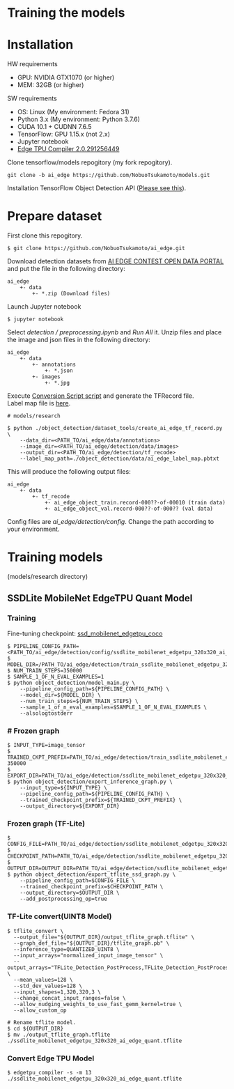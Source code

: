 # Training the models

# Installation
HW requirements
- GPU: NVIDIA GTX1070 (or higher)
- MEM: 32GB (or higher)

SW requirements
- OS: Linux (My environment: Fedora 31)
- Python 3.x (My environment: Python 3.7.6)
- CUDA 10.1 + CUDNN 7.6.5
- TensorFlow: GPU 1.15.x (not 2.x)
- Jupyter notebook
- [Edge TPU Compiler 2.0.291256449](https://coral.ai/docs/edgetpu/compiler/)

Clone tensorflow/models repogitory (my fork repogitory).
```
git clone -b ai_edge https://github.com/NobuoTsukamoto/models.git
```
Installation TensorFlow Object Detection API ([Please see this](https://github.com/NobuoTsukamoto/models/blob/ai_edge/research/object_detection/g3doc/installation.md)).

# Prepare dataset
First clone this repogitory.
```
$ git clone https://github.com/NobuoTsukamoto/ai_edge.git
```
Download detection datasets from [AI EDGE CONTEST OPEN DATA PORTAL](https://signate.jp/dlp/ai-edge-contest-data) and put the file in the following directory:
```
ai_edge
    +- data
        +- *.zip (Download files)
```
Launch Jupyter notebook
```
$ jupyter notebook
```
Select *detection / preprocessing.ipynb* and *Run All* it. Unzip files and place the image and json files in the following directory:
```
ai_edge
    +- data
        +- annotations
            +- *.json
        +- images
            +- *.jpg
```
Execute [Conversion Script script](https://github.com/NobuoTsukamoto/models/blob/ai_edge/research/object_detection/dataset_tools/create_ai_edge_tf_record.py) and generate the TFRecord file.<br>
Label map file is [here](https://github.com/NobuoTsukamoto/models/blob/ai_edge/research/object_detection/data/ai_edge_label_map.pbtxt).
```
# models/research 

$ python ./object_detection/dataset_tools/create_ai_edge_tf_record.py \
    --data_dir=<PATH_TO/ai_edge/data/annotations>
    --image_dir=<PATH_TO/ai_edge/detection/data/images>
    --output_dir=<PATH_TO/ai_edge/detection/tf_recode>
    --label_map_path=./object_detection/data/ai_edge_label_map.pbtxt
```
This will produce the following output files:
```
ai_edge
    +- data
        +- tf_recode
            +- ai_edge_object_train.record-000??-of-00010 (train data)
            +- ai_edge_object_val.record-000??-of-000?? (val data)

```
Config files are *ai_edge/detection/config*. Change the path according to your environment.

# Training models
(models/research directory)
## SSDLite MobileNet EdgeTPU Quant Model
### Training
Fine-tuning checkpoint: [ssd_mobilenet_edgetpu_coco](https://storage.cloud.google.com/mobilenet_edgetpu/checkpoints/ssdlite_mobilenet_edgetpu_coco_quant.tar.gz)
```
$ PIPELINE_CONFIG_PATH=<PATH_TO/ai_edge/detection/config/ssdlite_mobilenet_edgetpu_320x320_ai_edge_quant.config>
$ MODEL_DIR=/PATH_TO/ai_edge/detection/train_ssdlite_mobilenet_edgetpu_320x320_ai_edge_quant/
$ NUM_TRAIN_STEPS=350000
$ SAMPLE_1_OF_N_EVAL_EXAMPLES=1
$ python object_detection/model_main.py \
    --pipeline_config_path=${PIPELINE_CONFIG_PATH} \
    --model_dir=${MODEL_DIR} \
    --num_train_steps=${NUM_TRAIN_STEPS} \
    --sample_1_of_n_eval_examples=$SAMPLE_1_OF_N_EVAL_EXAMPLES \
    --alsologtostderr
```
### # Frozen graph
```
$ INPUT_TYPE=image_tensor
$ TRAINED_CKPT_PREFIX=PATH_TO/ai_edge/detection/train_ssdlite_mobilenet_edgetpu_320x320_ai_edge_quant/model.ckpt-350000
$ EXPORT_DIR=PATH_TO/ai_edge/detection/ssdlite_mobilenet_edgetpu_320x320_ai_edge_quant
$ python object_detection/export_inference_graph.py \
    --input_type=${INPUT_TYPE} \
    --pipeline_config_path=${PIPELINE_CONFIG_PATH} \
    --trained_checkpoint_prefix=${TRAINED_CKPT_PREFIX} \
    --output_directory=${EXPORT_DIR}
```
### Frozen graph (TF-Lite)
```
$ CONFIG_FILE=PATH_TO/ai_edge/detection/ssdlite_mobilenet_edgetpu_320x320_ai_edge_quant/pipeline.config
$ CHECKPOINT_PATH=PATH_TO/ai_edge/detection/ssdlite_mobilenet_edgetpu_320x320_ai_edge_quant/model.ckpt
$ OUTPUT_DIR=OUTPUT_DIR=PATH_TO/ai_edge/detection/ssdlite_mobilenet_edgetpu_320x320_ai_edge_quant/tflite_model
$ python object_detection/export_tflite_ssd_graph.py \
    --pipeline_config_path=$CONFIG_FILE \
    --trained_checkpoint_prefix=$CHECKPOINT_PATH \
    --output_directory=$OUTPUT_DIR \
    --add_postprocessing_op=true
```
### TF-Lite convert(UINT8 Model)
```
$ tflite_convert \
  --output_file="${OUTPUT_DIR}/output_tflite_graph.tflite" \
  --graph_def_file="${OUTPUT_DIR}/tflite_graph.pb" \
  --inference_type=QUANTIZED_UINT8 \
  --input_arrays="normalized_input_image_tensor" \
  --output_arrays="TFLite_Detection_PostProcess,TFLite_Detection_PostProcess:1,TFLite_Detection_PostProcess:2,TFLite_Detection_PostProcess:3" \
  --mean_values=128 \
  --std_dev_values=128 \
  --input_shapes=1,320,320,3 \
  --change_concat_input_ranges=false \
  --allow_nudging_weights_to_use_fast_gemm_kernel=true \
  --allow_custom_op

# Rename tflite model.
$ cd ${OUTPUT_DIR}
$ mv ./output_tflite_graph.tflite ./ssdlite_mobilenet_edgetpu_320x320_ai_edge_quant.tflite
  ```
  ### Convert Edge TPU Model
  ```
  $ edgetpu_compiler -s -m 13 ./ssdlite_mobilenet_edgetpu_320x320_ai_edge_quant.tflite
  ```